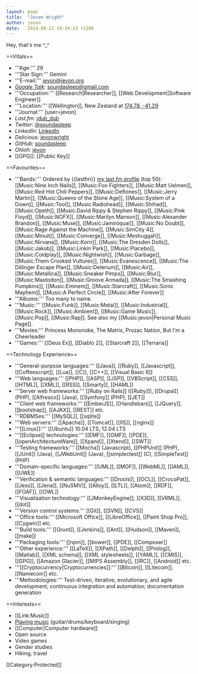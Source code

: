 ```yaml
---
layout: page
title:  "Jevon Wright"
author: jevon
date:   2014-08-21 19:34:13 +1200
---
```


Hey, that's me ^_^

==Vitals==

* '''Age:''' 29
* '''Star Sign:''' Gemini
* '''E-mail:''' jevon@jevon.org
* *<a href="http://talk.google.com">Google Talk</a>*: soundasleep@gmail.com
* '''Occupation:''' [[Research|Researcher]], [[Web Development|Software Engineer]]
* '''Location:''' [[Wellington]], New Zealand at <a href="http://maps.google.com/maps?f=q&hl=en&geocode=&q=Wellington&sll=-41.293382,174.775679&sspn=0.088691,0.160675&ie=UTF8&t=k&z=13&iwloc=addr">174.78, -41.29</a>
* '''Journal:''' [user=jevon]
* *Last.fm:* <a href="http://www.last.fm/user/jdub_dub" title="My last.fm profile" class="lastfm">jdub_dub</a>
* *Twitter:* <a href="http://twitter.com/soundasleep" title="My Twitter account" class="twitter">@soundasleep</a>
* *LinkedIn:* <a href="http://www.linkedin.com/in/jevonwright" title="My LinkedIn profile" class="linkedin">LinkedIn</a>
* *Delicious:* <a href="http://www.delicious.com/jevonwright/" title="My Delicious bookmarks" class="delicious">jevonwright</a>
* *GitHub:* <a href="https://github.com/soundasleep" title="My GitHub profile" class="github">soundasleep</a>
* *Ohloh:* <a href="https://www.ohloh.net/accounts/jevon" title="My Ohloh profile" class="ohloh">jevon</a>
* [[GPG]]: [[Public Key]]

==Favourites==

* '''Bands:''' Ordered by {{lastfm}} <a href="http://www.last.fm/user/jdub_dub">my last.fm profile</a> (top 50): [[Music:Nine Inch Nails]], [[Music:Foo Fighters]], [[Music:Matt Uelmen]], [[Music:Red Hot Chili Peppers]], [[Music:Deftones]], [[Music:Jerry Martin]], [[Music:Queens of the Stone Age]], [[Music:System of a Down]], [[Music:Tool]], [[Music:Radiohead]], [[Music:Shihad]], [[Music:Opeth]], [[Music:David Rippy & Stephen Rippy]], [[Music:Pink Floyd]], [[Music:NOFX]], [[Music:Marilyn Manson]], [[Music:Alexander Brandon]], [[Music:Muse]], [[Music:Jamiroquai]], [[Music:No Doubt]], [[Music:Rage Against the Machine]], [[Music:SimCity 4]], [[Music:Minuit]], [[Music:Converge]], [[Music:Meshuggah]], [[Music:Nirvana]], [[Music:Korn]], [[Music:The Dresden Dolls]], [[Music:Jakob]], [[Music:Linkin Park]], [[Music:Placebo]], [[Music:Coldplay]], [[Music:Nightwish]], [[Music:Garbage]], [[Music:Them Crooked Vultures]], [[Music:Evanescence]], [[Music:The Dillinger Escape Plan]], [[Music:Delerium]], [[Music:Air]], [[Music:Metallica]], [[Music:Sneaker Pimps]], [[Music:Blur]], [[Music:Mastodon]], [[Music:Groove Armada]], [[Music:The Smashing Pumpkins]], [[Music:Eminem]], [[Music:Starcraft]], [[Music:Sonic Mayhem]], [[Music:A Perfect Circle]], [[Music:After Forever]]
* '''Albums:''' Too many to name.
* '''Music:''' [[Music:Funk]], [[Music:Metal]], [[Music:Industrial]], [[Music:Rock]], [[Music:Ambient]], [[Music:Game Music]], [[Music:Pop]], [[Music:Rap]]. See also my [[Music:jevon|Personal Music Page]].
* '''Movies:''' Princess Mononoke, The Matrix, Prozac Nation, But I'm a Cheerleader
* '''Games:''' [[Deus Ex]], [[Diablo 2]], [[Starcraft 2]], [[Terraria]]

==Technology Experience==

* '''General-purpose languages:''' [[Java]], [[Ruby]], [[Javascript]], [[Coffeescript]], [[Lua]], [[C]], [[C++]], [[Visual Basic 6]]
* '''Web languages:''' [[PHP]], [[ASP]], [[JSP]], [[VBScript]], [[CSS]], [[HTML]], [[XML]], [[RSS]], [[Smarty]], [[HAML]]
* '''Server web frameworks:''' [[Ruby on Rails]] ([[Ruby]]), [[Drupal]] (PHP), [[Alfresco]] (Java), [[Symfony]] (PHP), [[JET]]
* '''Client web frameworks:''' [[EmberJS]], [[Handlebars]], [[JQuery]], [[bootstrap]], [[AJAX]], [[REST]] etc.
* '''RDBMSes:''' [[MySQL]], [[sqlite]]
* '''Web servers:''' [[Apache]], [[Tomcat]], [[IIS]], [[nginx]]
* '''[[Linux]]:''' [[Ubuntu]] 10.04 LTS, 12.04 LTS
* '''[[Eclipse]] technologies:''' [[EMF]], [[GMF]], [[PDE]], [[openArchitectureWare]], [[Xpand]], [[Xtend]], [[SWT]]
* '''Testing frameworks:''' [[Mocha]] (Javascript), [[PHPUnit]] (PHP), [[JUnit]] (Java), [[JWebUnit]] (Java), [[simplectest]] (C), [[SimpleTest]] (PHP)
* '''Domain-specific languages:''' [[UML]], [[MOF]], [[WebML]], [[IAML]], [[UWE]]
* '''Verification & semantic languages:''' [[Drools]], [[OCL]], [[CrocoPat]], [[Jess]], [[Jena]], [[NuSMV]], [[Alloy]], [[LTL]], [[Atom]], [[RDF]], [[FOAF]], [[OWL]]
* '''Visualisation technology:''' [[JMonkeyEngine]], [[X3D]], [[VRML]], [[dot]]
* '''Version control systems:''' [[Git]], [[SVN]], [[CVS]]
* '''Office tools:''' [[Microsoft Office]], [[LibreOffice]], [[Paint Shop Pro]], [[Cygwin]] etc.
* '''Build tools:''' [[Grunt]], [[Jenkins]], [[Ant]], [[Hudson]], [[Maven]], [[make]]
* '''Packaging tools:''' [[npm]], [[bower]], [[PDE]], [[Composer]]
* '''Other experience:''' [[LaTeX]], [[XPath]], [[Delphi]], [[Prolog]], [[Matlab]], [[XML schema]], [[XML stylesheets]], [[YAML]], [[CMIS]], [[GPG]], [[Amazon Glacier]], [[MIPS Assembly]], [[IRC]], [[Android]] etc.
* '''[[Cryptocurrency|Cryptocurrencies]]:''' [[Bitcoin]], [[Litecoin]], [[Namecoin]] etc.
* '''Methodologies:''' Test-driven, iterative, evolutionary, and agile development; continuous integration and automation; documentation generation

==Interests==

* [[Link:Music]]
* <a href="http://journals.jevon.org/users/soundasleep/">Playing music</a> (guitar/drums/keyboard/singing)
* [[Computer|Computer hardware]]
* Open source
* Video games
* Gender studies
* Hiking, travel

[[Category:Protected]]